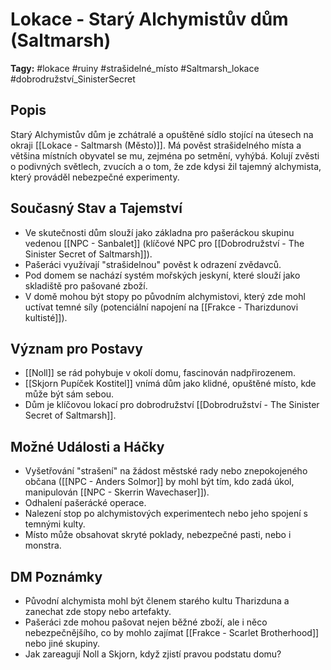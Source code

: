 # Lokace - Starý Alchymistův dům (Saltmarsh)

**Tagy:** #lokace #ruiny #strašidelné_místo #Saltmarsh_lokace #dobrodružství_SinisterSecret

## Popis
Starý Alchymistův dům je zchátralé a opuštěné sídlo stojící na útesech na okraji [[Lokace - Saltmarsh (Město)]]. Má pověst strašidelného místa a většina místních obyvatel se mu, zejména po setmění, vyhýbá. Kolují zvěsti o podivných světlech, zvucích a o tom, že zde kdysi žil tajemný alchymista, který prováděl nebezpečné experimenty.

## Současný Stav a Tajemství
*   Ve skutečnosti dům slouží jako základna pro pašeráckou skupinu vedenou [[NPC - Sanbalet]] (klíčové NPC pro [[Dobrodružství - The Sinister Secret of Saltmarsh]]).
*   Pašeráci využívají "strašidelnou" pověst k odrazení zvědavců.
*   Pod domem se nachází systém mořských jeskyní, které slouží jako skladiště pro pašované zboží.
*   V domě mohou být stopy po původním alchymistovi, který zde mohl uctívat temné síly (potenciální napojení na [[Frakce - Tharizdunovi kultisté]]).

## Význam pro Postavy
*   [[Noll]] se rád pohybuje v okolí domu, fascinován nadpřirozenem.
*   [[Skjorn Pupíček Kostitel]] vnímá dům jako klidné, opuštěné místo, kde může být sám sebou.
*   Dům je klíčovou lokací pro dobrodružství [[Dobrodružství - The Sinister Secret of Saltmarsh]].

## Možné Události a Háčky
*   Vyšetřování "strašení" na žádost městské rady nebo znepokojeného občana ([[NPC - Anders Solmor]] by mohl být tím, kdo zadá úkol, manipulován [[NPC - Skerrin Wavechaser]]).
*   Odhalení pašerácké operace.
*   Nalezení stop po alchymistových experimentech nebo jeho spojení s temnými kulty.
*   Místo může obsahovat skryté poklady, nebezpečné pasti, nebo i monstra.

## DM Poznámky
*   Původní alchymista mohl být členem starého kultu Tharizduna a zanechat zde stopy nebo artefakty.
*   Pašeráci zde mohou pašovat nejen běžné zboží, ale i něco nebezpečnějšího, co by mohlo zajímat [[Frakce - Scarlet Brotherhood]] nebo jiné skupiny.
*   Jak zareagují Noll a Skjorn, když zjistí pravou podstatu domu?